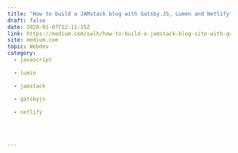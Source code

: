 ```yaml
---
title: "How to build a JAMstack blog with Gatsby.JS, Lumen and Netlify"
draft: false
date: 2020-01-07T12:11:15Z
link: https://medium.com/swlh/how-to-build-a-jamstack-blog-site-with-gatsby-js-lumin-and-netlify-2562eb1eeb38?source=rss------jamstack-5&utm_medium=RSS&utm_source=hune
site: medium.com
topic: Webdev
category:
  - javascript
  
  - lumin
  
  - jamstack
  
  - gatsbyjs
  
  - netlify
  
   
  

---
```

